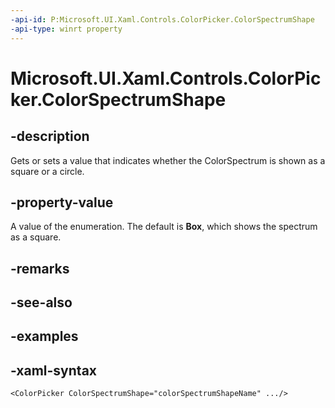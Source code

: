 ```yaml
---
-api-id: P:Microsoft.UI.Xaml.Controls.ColorPicker.ColorSpectrumShape
-api-type: winrt property
---
```

<!-- Property syntax.
public ColorSpectrumShape ColorSpectrumShape { get;  set; }
-->

# Microsoft.UI.Xaml.Controls.ColorPicker.ColorSpectrumShape


## -description

Gets or sets a value that indicates whether the ColorSpectrum is shown as a square or a circle.


## -property-value

A value of the enumeration. The default is **Box**, which shows the spectrum as a square.


## -remarks


## -see-also


## -examples


## -xaml-syntax

```xaml
<ColorPicker ColorSpectrumShape="colorSpectrumShapeName" .../>
```


